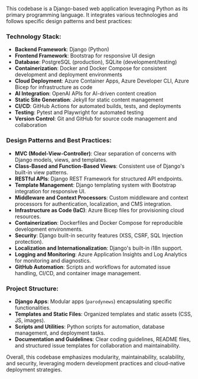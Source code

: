This codebase is a Django-based web application leveraging Python as its primary programming language. It integrates various technologies and follows specific design patterns and best practices:

### Technology Stack:
- **Backend Framework**: Django (Python)
- **Frontend Framework**: Bootstrap for responsive UI design
- **Database**: PostgreSQL (production), SQLite (development/testing)
- **Containerization**: Docker and Docker Compose for consistent development and deployment environments
- **Cloud Deployment**: Azure Container Apps, Azure Developer CLI, Azure Bicep for infrastructure as code
- **AI Integration**: OpenAI APIs for AI-driven content creation
- **Static Site Generation**: Jekyll for static content management
- **CI/CD**: GitHub Actions for automated builds, tests, and deployments
- **Testing**: Pytest and Playwright for automated testing
- **Version Control**: Git and GitHub for source code management and collaboration

### Design Patterns and Best Practices:
- **MVC (Model-View-Controller)**: Clear separation of concerns with Django models, views, and templates.
- **Class-Based and Function-Based Views**: Consistent use of Django's built-in view patterns.
- **RESTful APIs**: Django REST Framework for structured API endpoints.
- **Template Management**: Django templating system with Bootstrap integration for responsive UI.
- **Middleware and Context Processors**: Custom middleware and context processors for authentication, localization, and CMS integration.
- **Infrastructure as Code (IaC)**: Azure Bicep files for provisioning cloud resources.
- **Containerization**: Dockerfiles and Docker Compose for reproducible development environments.
- **Security**: Django built-in security features (XSS, CSRF, SQL Injection protection).
- **Localization and Internationalization**: Django's built-in i18n support.
- **Logging and Monitoring**: Azure Application Insights and Log Analytics for monitoring and diagnostics.
- **GitHub Automation**: Scripts and workflows for automated issue handling, CI/CD, and container image management.

### Project Structure:
- **Django Apps**: Modular apps (`parodynews`) encapsulating specific functionalities.
- **Templates and Static Files**: Organized templates and static assets (CSS, JS, images).
- **Scripts and Utilities**: Python scripts for automation, database management, and deployment tasks.
- **Documentation and Guidelines**: Clear coding guidelines, README files, and structured issue templates for collaboration and maintainability.

Overall, this codebase emphasizes modularity, maintainability, scalability, and security, leveraging modern development practices and cloud-native deployment strategies.
